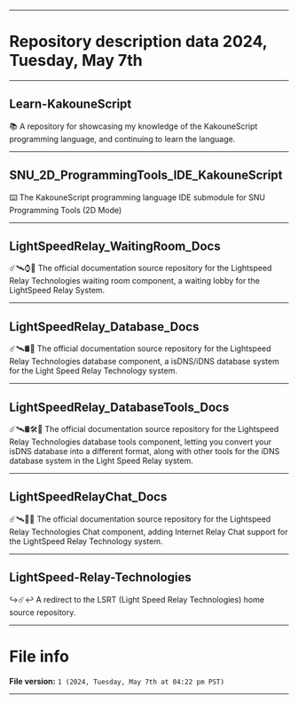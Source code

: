 
***

# Repository description data 2024, Tuesday, May 7th

---

## Learn-KakouneScript

📚️ A repository for showcasing my knowledge of the KakouneScript programming language, and continuing to learn the language. 

---

## SNU_2D_ProgrammingTools_IDE_KakouneScript

⌨️ The KakouneScript programming language IDE submodule for SNU Programming Tools (2D Mode)

---

## LightSpeedRelay_WaitingRoom_Docs

☄️🛰️⌚️📖️ The official documentation source repository for the Lightspeed Relay Technologies waiting room component, a waiting lobby for the LightSpeed Relay System.

---

## LightSpeedRelay_Database_Docs

☄️🛰️🛢️📖️ The official documentation source repository for the Lightspeed Relay Technologies database component, a isDNS/iDNS database system for the Light Speed Relay Technology system.

---

## LightSpeedRelay_DatabaseTools_Docs

☄️🛰️🛢️🛠️📖️ The official documentation source repository for the Lightspeed Relay Technologies database tools component, letting you convert your isDNS database into a different format, along with other tools for the iDNS database system in the Light Speed Relay system.

---

## LightSpeedRelayChat_Docs

☄️🛰️💬️📖️ The official documentation source repository for the Lightspeed Relay Technologies Chat component, adding Internet Relay Chat support for the LightSpeed Relay Technology system.

---

## LightSpeed-Relay-Technologies

↪️☄️↩️ A redirect to the LSRT (Light Speed Relay Technologies) home source repository.

***

# File info

**File version:** `1 (2024, Tuesday, May 7th at 04:22 pm PST)`

***


